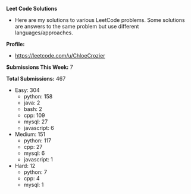 **Leet Code Solutions**

- Here are my solutions to various LeetCode problems. Some solutions are answers to the same problem but use different languages/approaches.

**Profile:**

- https://leetcode.com/u/ChloeCrozier

**Submissions This Week:** 7

**Total Submissions:** 467
- Easy: 304
  - python: 158
  - java: 2
  - bash: 2
  - cpp: 109
  - mysql: 27
  - javascript: 6
- Medium: 151
  - python: 117
  - cpp: 27
  - mysql: 6
  - javascript: 1
- Hard: 12
  - python: 7
  - cpp: 4
  - mysql: 1